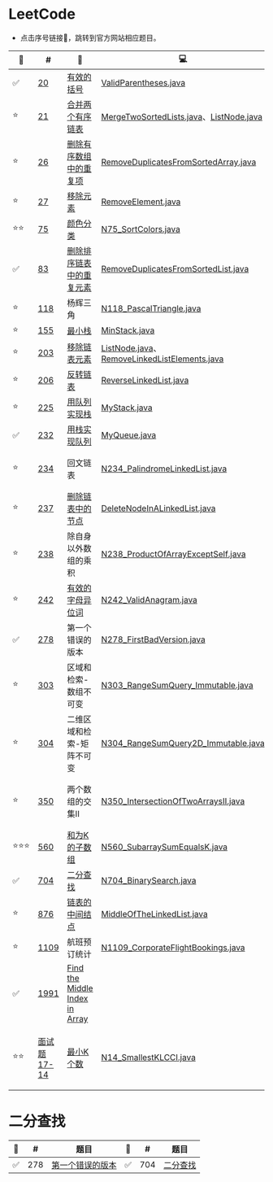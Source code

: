 # LeetCode
* 点击序号链接🔗，跳转到官方网站相应题目。

|🚩|#|📒|💻|😊|🏷️|
|----|----|----|----|----|----|
|✅|[20](https://leetcode-cn.com/problems/valid-parentheses/)|[有效的括号](/note/11-20/20.md)|[ValidParentheses.java](/src/question_11_20/ValidParentheses.java)|简单|栈、字符串|
|⭐️|[21](https://leetcode-cn.com/problems/merge-two-sorted-lists/)|[合并两个有序链表](/note/21-30/21.md)|[MergeTwoSortedLists.java](/src/question_21_30/MergeTwoSortedLists.java)、[ListNode.java](/src/question_21_30/ListNode.java)|简单|链表、递归|
|⭐️|[26](https://leetcode-cn.com/problems/remove-duplicates-from-sorted-array/)|[删除有序数组中的重复项](/note/21-30/26.md)|[RemoveDuplicatesFromSortedArray.java](/src/question_21_30/RemoveDuplicatesFromSortedArray.java)|简单|数组、双指针|
|⭐️|[27](https://leetcode-cn.com/problems/remove-element/)|[移除元素](/note/21-30/27.md)|[RemoveElement.java](/src/question_21_30/RemoveElement.java)|简单|数组、双指针|
|⭐⭐|[75](https://leetcode-cn.com/problems/sort-colors/)|[颜色分类](/note/31-80/75.md)|[N75_SortColors.java](/src/question_31_80/N75_SortColors.java)|中等|数组、双指针、排序|
|✅️|[83](https://leetcode-cn.com/problems/remove-duplicates-from-sorted-list/)|[删除排序链表中的重复元素](/note/81-90/83.md)|[RemoveDuplicatesFromSortedList.java](/src/question_81_90/RemoveDuplicatesFromSortedList.java)|简单|链表|
|⭐️|[118](https://leetcode-cn.com/problems/pascals-triangle/)|杨辉三角|[N118_PascalTriangle.java](/src/question_1_500/N118_PascalTriangle.java)|简单|数组、动态规划|
|⭐️|[155](https://leetcode-cn.com/problems/min-stack/)|[最小栈](/note/151-160/155.md)|[MinStack.java](/src/question_151_160/MinStack.java)|简单|栈、设计|
|⭐️|[203](https://leetcode-cn.com/problems/remove-linked-list-elements/)|[移除链表元素](/note/201-210/203.md)|[ListNode.java](/src/question_201_210/ListNode.java)、[RemoveLinkedListElements.java](/src/question_201_210/RemoveLinkedListElements.java)|简单|链表、递归|
|⭐️|[206](https://leetcode-cn.com/problems/reverse-linked-list/)|[反转链表](/note/201-210/206.md)|[ReverseLinkedList.java](/src/question_201_210/ReverseLinkedList.java)|简单|链表、递归|
|⭐️|[225](https://leetcode-cn.com/problems/implement-stack-using-queues/)|[用队列实现栈](/note/221-230/225.md)|[MyStack.java](/src/question_221_230/MyStack.java)|简单|栈、设计、队列|
|✅️️|[232](https://leetcode-cn.com/problems/implement-queue-using-stacks/)|[用栈实现队列](/note/231-240/232.md)|[MyQueue.java](/src/question_231_240/MyQueue.java)|简单|栈、设计、队列|
|⭐️|[234](https://leetcode-cn.com/problems/palindrome-linked-list/)|回文链表|[N234_PalindromeLinkedList.java](/src/question_1_500/N234_PalindromeLinkedList.java)|简单|栈、递归、链表、双指针|
|⭐️|[237](https://leetcode-cn.com/problems/delete-node-in-a-linked-list/)|[删除链表中的节点](/note/231-240/237.md)|[DeleteNodeInALinkedList.java](/src/question_231_240/DeleteNodeInALinkedList.java)|简单|链表|
|⭐️|[238](https://leetcode-cn.com/problems/product-of-array-except-self/)|除自身以外数组的乘积|[N238_ProductOfArrayExceptSelf.java](/src/question_1_500/N238_ProductOfArrayExceptSelf.java)|中等|数组、前缀和|
|⭐️|[242](https://leetcode-cn.com/problems/valid-anagram/)|[有效的字母异位词](/note/1-500/242.md)|[N242_ValidAnagram.java](/src/question_1_500/N242_ValidAnagram.java)|简单|哈希表、字符串、排序|
|✅️|[278](https://leetcode-cn.com/problems/first-bad-version/)|第一个错误的版本|[N278_FirstBadVersion.java](/src/question_1_500/N278_FirstBadVersion.java)|简单|二分查找、交互|
|⭐️|[303](https://leetcode-cn.com/problems/range-sum-query-immutable/)|区域和检索-数组不可变|[N303_RangeSumQuery_Immutable.java](/src/N303_RangeSumQuery_Immutable.java)|简单|设计、数组、前缀和|
|⭐️|[304](https://leetcode-cn.com/problems/range-sum-query-2d-immutable/)|二维区域和检索-矩阵不可变|[N304_RangeSumQuery2D_Immutable.java](/src/N304_RangeSumQuery2D_Immutable.java)|中等|设计、数组、矩阵、前缀和|
|⭐️|[350](https://leetcode-cn.com/problems/intersection-of-two-arrays-ii/)|两个数组的交集II|[N350_IntersectionOfTwoArraysII.java](/src/N350_IntersectionOfTwoArraysII.java)|简单|数组、哈希表、双指针、二分查找、排序|
|⭐️⭐⭐|[560](https://leetcode-cn.com/problems/subarray-sum-equals-k/)|[和为K的子数组](note/560.md)|[N560_SubarraySumEqualsK.java](/src/N560_SubarraySumEqualsK.java)|中等|数组、哈希表、前缀和|
|✅️|[704](https://leetcode-cn.com/problems/binary-search/)|[二分查找](/note/501-1000/704.md)|[N704_BinarySearch.java](/src/question_501_1000/N704_BinarySearch.java)|简单|数组、二分查找|
|⭐️|[876](https://leetcode-cn.com/problems/middle-of-the-linked-list/)|[链表的中间结点](/note/871-880/876.md)|[MiddleOfTheLinkedList.java](/src/question_871_880/MiddleOfTheLinkedList.java)|简单|链表、双指针|
|⭐️|[1109](https://leetcode-cn.com/problems/corporate-flight-bookings/)|航班预订统计|[N1109_CorporateFlightBookings.java](/src/N1109_CorporateFlightBookings.java)|中等|数组、前缀和|
|✅|[1991](https://leetcode.com/problems/find-the-middle-index-in-array/)|[Find the Middle Index in Array](/note/1991-2000/1991.md)| |Easy|Array,Prefix Sum|
|⭐️⭐️|[面试题17-14](https://leetcode-cn.com/problems/smallest-k-lcci/)|[最小K个数](/note/面试题17/面试题17-14.最小K个数.md)|[N14_SmallestKLCCI.java](/src/面试题17/N14_SmallestKLCCI.java)|中等|数组、分治、快速选择、排序、堆（优先队列）|

# 二分查找
|🚩|#|题目|🚩|#|题目|
|----|----|----|----|----|----|
|✅|278|[第一个错误的版本](https://leetcode-cn.com/problems/first-bad-version/)|✅|704|[二分查找](https://leetcode-cn.com/problems/binary-search/)|